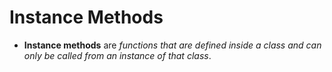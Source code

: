 # Instance Methods

* __Instance methods__ are _functions that are defined inside a class and can only be called from an instance of that class_.